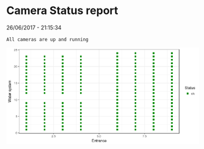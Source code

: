 Camera Status report
================
26/06/2017 - 21:15:34

    All cameras are up and running

![](camreport_files/figure-markdown_github/unnamed-chunk-2-1.png)
